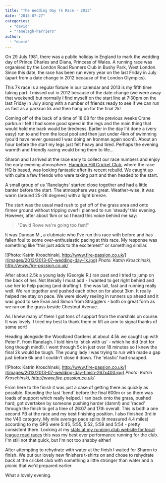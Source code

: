 ```yaml
---
title: "The Wedding Day 7k Race - 2013"
date: "2013-07-27"
categories: 
  - "david"
  - "ranelagh-harriers"
author: 
  - "david"
---
```


On 29 July 1981, there was a public holiday in England to mark the wedding day of Prince Charles and Diana, Princess of Wales. A running race was organised by the London Road Runners Club in Bushy Park, West London. Since this date, the race has been run every year on the last Friday in July (apart from a date change in 2012 because of the London Olympics).

This 7k race is a regular fixture in our calendar and 2013 is my fifth time taking part. I missed out in 2012 because of the date change (we were away that weekend) but normally I find myself on the start line at 7:30pm on the last Friday in July along with a number of friends ready to see if we can run as fast as a parkrun 5k and then hang on for the final 2k!

Coming off of the back of a time of 18:08 for the previous weeks Crane parkrun I felt I had some good speed in the legs and the main thing that would hold me back would be tiredness. Earlier in the day I'd done a (very easy) run to and from the local pool and then just under 4km of swimming (you'd have never guessed I was doing an Ironman again soon!). About an hour before the start my legs just felt heavy and tired. Perhaps the evening warmth and friendly racing would bring them to life...

Sharon and I arrived at the race early to collect our race numbers and enjoy the early evening atmosphere. [Hampton Hill Cricket Club](http://www.hamptonhillcricket.co.uk/), where the race HQ is based, was looking fantastic after its recent rebuild. We caught up with quite a few friends who were taking part and then headed to the start.

A small group of us 'Ranelaghs' started close together and had a little banter before the start. The atmosphere was great. Weather-wise, it was warm (around 25-26 degrees) with a light breeze.

The start was the usual mad rush to get off of the grass area and onto firmer ground without tripping over! I planned to run 'steady' this evening. However, after about 1km or so I heard this voice behind me say:

> "David Rowe we're going too fast!"

It was Duncan M., a clubmate who I've run this race with before and has fallen foul to some over-enthusiastic pacing at this race. My response was something like "this just adds to the excitement" or something similar.

![Photo: Katrin Kroschinski, http://www.fire-passion.co.uk/](/images/2013/2013-07-wedding-day-1k.jpg) 
*Photo: Katrin Kroschinski, http://www.fire-passion.co.uk/*

After about 2.5k a young lady (Georgie R.) ran past and I tried to jump on the back of her. Not literally I must add - I wanted to get right behind and use her to help pacing (and drafting!). She was tall, fast and running really well. We ran together and pushed each other on for about 3km. It really helped me stay on pace. We were slowly reeling in runners up ahead and it was good to see Evan and Simon from Stragglers - both on great form as we ran on the grass beside Chestnut Avenue.

As I knew many of them I got tons of support from the marshals on course. It was lovely. I tried my best to thank them or lift an arm to signal thanks of some sort!

Heading alongside the Woodland Gardens at about 4.5k we caught up with Peter F. from Ranelagh. I told him to 'stick with us' - which he did (not for long though mind!). I went through 5k in just over 18 minutes so I knew the final 2k would be tough. The young lady I was trying to run with made a gap just before 6k and I couldn't close it down. The 'elastic' had snapped.

![Photo: Katrin Kroschinski, http://www.fire-passion.co.uk/](/images/2013/2013-07-wedding-day-finish-267x400.jpg) 
*Photo: Katrin Kroschinski, http://www.fire-passion.co.uk/*

From here to the finish it was just a case of getting there as quickly as possible. Rounding the last 'bend' before the final 600m or so there was loads of support which really helped. I ran back onto the grass, pushed hard, got overtaken by someone pushing harder (damn!) and 'raced' through the finish to get a time of 26:07 and 17th overall. This is both a one second PB at the race and my best finishing position. I also finished 3rd in the V40 category. My mile average pace splits (it measured 4.4 miles) according to my GPS were 5:45, 5:55, 5:52, 5:59 and 5:54 - pretty consistent there. Looking at my [stats at my running club website for local league road races](http://www.ranelagh-harriers.com/ranelaghstats/roadrecs/265_ag_r.html) this was my best ever performance running for the club. I'm still not that quick, but I'm not too shabby either!

After attempting to rehydrate with water at the finish I waited for Sharon to finish. We put our lovely new finishers t-shirts on and chose to rehydrate back at the cricket club with something a little stronger than water and a picnic that we'd prepared earlier.

What a lovely evening.
